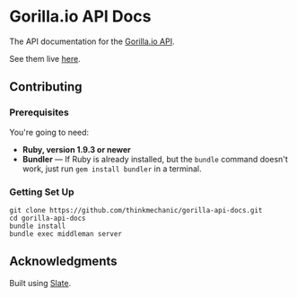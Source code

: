 # Gorilla.io API Docs

The API documentation for the [Gorilla.io API](https://gorilla.io).

See them live [here](https://docs.gorilla.io).

## Contributing

### Prerequisites

You're going to need:

 - **Ruby, version 1.9.3 or newer**
 - **Bundler** — If Ruby is already installed, but the `bundle` command doesn't work, just run `gem install bundler` in a terminal.

### Getting Set Up

```shell
git clone https://github.com/thinkmechanic/gorilla-api-docs.git
cd gorilla-api-docs
bundle install
bundle exec middleman server
```
## Acknowledgments

Built using [Slate](http://tripit.github.io/slate).
